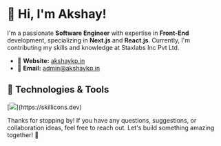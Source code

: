 # 👋 Hi, I'm Akshay!

I'm a passionate **Software Engineer** with expertise in **Front-End** development, specializing in **Next.js** and **React.js**. Currently, I'm contributing my skills and knowledge at Staxlabs Inc Pvt Ltd.

- 🔗 **Website:** [akshaykp.in](https://akshaykp.in)
- 📧 **Email:** [admin@akshaykp.in](mailto:admin@akshaykp.in)

## 🔧 Technologies & Tools

[![](https://skillicons.dev/icons?i=react,nextjs,js,ts,redux,tailwind,html,css,sass,astro,bash,git,)](https://skillicons.dev)

Thanks for stopping by! If you have any questions, suggestions, or collaboration ideas, feel free to reach out. Let's build something amazing together! 🚀

